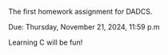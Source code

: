 The first homework assignment for DADCS.

Due: Thursday, November 21, 2024, 11:59 p.m

Learning C will be fun!
